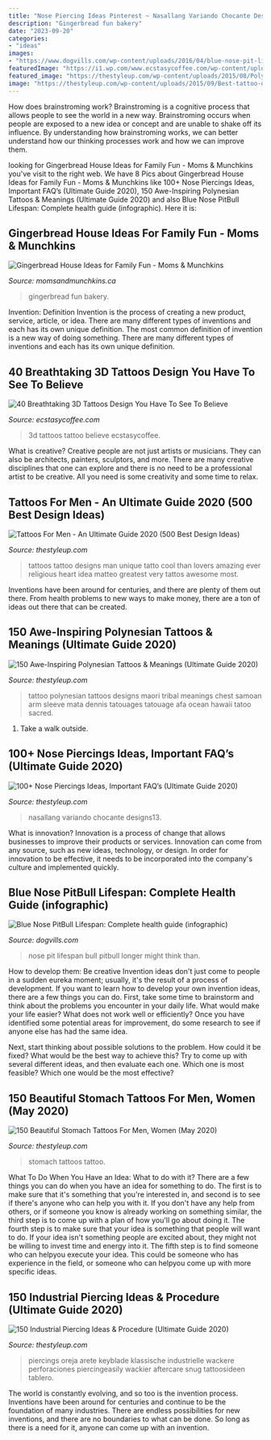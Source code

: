 ```yaml
---
title: "Nose Piercing Ideas Pinterest ~ Nasallang Variando Chocante Designs13"
description: "Gingerbread fun bakery"
date: "2023-09-20"
categories:
- "ideas"
images:
- "https://www.dogvills.com/wp-content/uploads/2016/04/blue-nose-pit-lifespan.jpg"
featuredImage: "https://i1.wp.com/www.ecstasycoffee.com/wp-content/uploads/2016/09/3D-tattoos-design.jpg?resize=564%2C752&amp;ssl=1"
featured_image: "https://thestyleup.com/wp-content/uploads/2015/08/Polynesian-Tattoo-Designs-4.jpg"
image: "https://thestyleup.com/wp-content/uploads/2015/09/Best-tattoo-designs-for-Men-27-517x800.jpg"
---
```



How does brainstroming work?
Brainstroming is a cognitive process that allows people to see the world in a new way. Brainstroming occurs when people are exposed to a new idea or concept and are unable to shake off its influence. By understanding how brainstroming works, we can better understand how our thinking processes work and how we can improve them.

	

		
looking for Gingerbread House Ideas for Family Fun - Moms &amp; Munchkins you've visit to the right web. We have 8 Pics about Gingerbread House Ideas for Family Fun - Moms &amp; Munchkins like 100+ Nose Piercings Ideas, Important FAQ’s (Ultimate Guide 2020), 150 Awe-Inspiring Polynesian Tattoos &amp; Meanings (Ultimate Guide 2020) and also Blue Nose PitBull Lifespan: Complete health guide (infographic). Here it is:
		
    
## Gingerbread House Ideas For Family Fun - Moms &amp; Munchkins

<img loading=lazy src="https://www.momsandmunchkins.ca/wp-content/uploads/2012/11/bakery-gingerbread-house-3.jpg" onerror="this.onerror=null;this.src='https://tse4.mm.bing.net/th?id=OIP.g3WgQa2-RkoT2hKEmXmdfwHaLH&amp;pid=15.1';" alt="Gingerbread House Ideas for Family Fun - Moms &amp; Munchkins">

_Source: momsandmunchkins.ca_

>gingerbread fun bakery. 

	

Invention: Definition
Invention is the process of creating a new product, service, article, or idea. There are many different types of inventions and each has its own unique definition. The most common definition of invention is a new way of doing something. There are many different types of inventions and each has its own unique definition.

    
## 40 Breathtaking 3D Tattoos Design You Have To See To Believe

<img loading=lazy src="https://i1.wp.com/www.ecstasycoffee.com/wp-content/uploads/2016/09/3D-tattoos-design.jpg?resize=564%2C752&amp;ssl=1" onerror="this.onerror=null;this.src='https://tse4.mm.bing.net/th?id=OIP.J9DgCUpZPNWc_b2Lmaap9QHaJ4&amp;pid=15.1';" alt="40 Breathtaking 3D Tattoos Design You Have To See To Believe">

_Source: ecstasycoffee.com_

>3d tattoos tattoo believe ecstasycoffee. 

	

What is creative?
Creative people are not just artists or musicians. They can also be architects, painters, sculptors, and more. There are many creative disciplines that one can explore and there is no need to be a professional artist to be creative. All you need is some creativity and some time to relax.

    
## Tattoos For Men - An Ultimate Guide 2020 (500 Best Design Ideas)

<img loading=lazy src="https://thestyleup.com/wp-content/uploads/2015/09/Best-tattoo-designs-for-Men-27-517x800.jpg" onerror="this.onerror=null;this.src='https://tse3.mm.bing.net/th?id=OIP.WcgakNSSu89e0JnQP0iJpgHaLd&amp;pid=15.1';" alt="Tattoos For Men - An Ultimate Guide 2020 (500 Best Design Ideas)">

_Source: thestyleup.com_

>tattoos tattoo designs man unique tatto cool than lovers amazing ever religious heart idea matteo greatest very tattos awesome most. 

	

Inventions have been around for centuries, and there are plenty of them out there. From health problems to new ways to make money, there are a ton of ideas out there that can be created.

    
## 150 Awe-Inspiring Polynesian Tattoos &amp; Meanings (Ultimate Guide 2020)

<img loading=lazy src="https://thestyleup.com/wp-content/uploads/2015/08/Polynesian-Tattoo-Designs-4.jpg" onerror="this.onerror=null;this.src='https://tse1.mm.bing.net/th?id=OIP.1l9c8N0naz5LMEOXh4L9AwHaKD&amp;pid=15.1';" alt="150 Awe-Inspiring Polynesian Tattoos &amp; Meanings (Ultimate Guide 2020)">

_Source: thestyleup.com_

>tattoo polynesian tattoos designs maori tribal meanings chest samoan arm sleeve mata dennis tatouages tatouage afa ocean hawaii tatoo sacred. 

	

1. Take a walk outside.

    
## 100+ Nose Piercings Ideas, Important FAQ’s (Ultimate Guide 2020)

<img loading=lazy src="https://thestyleup.com/wp-content/uploads/2016/08/Nose-Piercing-designs13.jpg" onerror="this.onerror=null;this.src='https://tse3.mm.bing.net/th?id=OIP.iZjCSs5Amxtoz5XwYbVCAAHaFY&amp;pid=15.1';" alt="100+ Nose Piercings Ideas, Important FAQ’s (Ultimate Guide 2020)">

_Source: thestyleup.com_

>nasallang variando chocante designs13. 

	

What is innovation?
Innovation is a process of change that allows businesses to improve their products or services. Innovation can come from any source, such as new ideas, technology, or design. In order for innovation to be effective, it needs to be incorporated into the company's culture and implemented quickly.

    
## Blue Nose PitBull Lifespan: Complete Health Guide (infographic)

<img loading=lazy src="https://www.dogvills.com/wp-content/uploads/2016/04/blue-nose-pit-lifespan.jpg" onerror="this.onerror=null;this.src='https://tse3.mm.bing.net/th?id=OIP.7_EvZveAB_ZSNR6T0jCwbQHaL_&amp;pid=15.1';" alt="Blue Nose PitBull Lifespan: Complete health guide (infographic)">

_Source: dogvills.com_

>nose pit lifespan bull pitbull longer might think than. 

	

How to develop them: Be creative
Invention ideas don't just come to people in a sudden eureka moment; usually, it's the result of a process of development. If you want to learn how to develop your own invention ideas, there are a few things you can do. 
First, take some time to brainstorm and think about the problems you encounter in your daily life. What would make your life easier? What does not work well or efficiently? Once you have identified some potential areas for improvement, do some research to see if anyone else has had the same idea. 

Next, start thinking about possible solutions to the problem. How could it be fixed? What would be the best way to achieve this? Try to come up with several different ideas, and then evaluate each one. Which one is most feasible? Which one would be the most effective?

    
## 150 Beautiful Stomach Tattoos For Men, Women (May 2020)

<img loading=lazy src="https://thestyleup.com/wp-content/uploads/2015/03/stomach-tattoo-colorful-skull.jpg" onerror="this.onerror=null;this.src='https://tse1.mm.bing.net/th?id=OIP.lkF1wwkRQoo2ebNdJGQvQQHaLF&amp;pid=15.1';" alt="150 Beautiful Stomach Tattoos For Men, Women (May 2020)">

_Source: thestyleup.com_

>stomach tattoos tattoo. 

	

What To Do When You Have an Idea: What to do with it?
There are a few things you can do when you have an idea for something to do. The first is to make sure that it's something that you're interested in, and second is to see if there's anyone who can help you with it. If you don't have any help from others, or if someone you know is already working on something similar, the third step is to come up with a plan of how you'll go about doing it. The fourth step is to make sure that your idea is something that people will want to do. If your idea isn't something people are excited about, they might not be willing to invest time and energy into it. The fifth step is to find someone who can helpyou execute your idea. This could be someone who has experience in the field, or someone who can helpyou come up with more specific ideas.

    
## 150 Industrial Piercing Ideas &amp; Procedure (Ultimate Guide 2020)

<img loading=lazy src="https://thestyleup.com/wp-content/uploads/2016/08/industrial-piercing-18-1.jpg" onerror="this.onerror=null;this.src='https://tse4.mm.bing.net/th?id=OIP.Wz8GSFe0v54yZZrdMYTj0QHaJ4&amp;pid=15.1';" alt="150 Industrial Piercing Ideas &amp; Procedure (Ultimate Guide 2020)">

_Source: thestyleup.com_

>piercings oreja arete keyblade klassische industrielle wackere perforaciones piercingeasily wackier aftercare snug tattoosideen tablero. 

	

The world is constantly evolving, and so too is the invention process. Inventions have been around for centuries and continue to be the foundation of many industries. There are endless possibilities for new inventions, and there are no boundaries to what can be done. So long as there is a need for it, anyone can come up with an invention.

